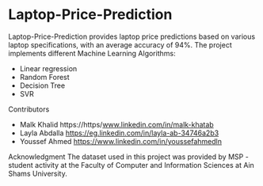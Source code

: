 # Laptop-Price-Prediction
Laptop-Price-Prediction provides laptop price predictions based on various laptop specifications, with an average accuracy of 94%. The project implements different Machine Learning Algorithms:
- Linear regression
- Random Forest
- Decision Tree
- SVR

Contributors
- Malk Khalid https://https/www.linkedin.com/in/malk-khatab
- Layla Abdalla https://eg.linkedin.com/in/layla-ab-34746a2b3
- Youssef Ahmed https://www.linkedin.com/in/youssefahmedln

Acknowledgment
The dataset used in this project was provided by MSP -student activity at the Faculty of Computer and Information Sciences at Ain Shams University.
